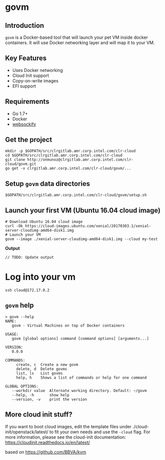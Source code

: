 # govm

Introduction
------------
``govm`` is a Docker-based tool that will launch your pet VM inside docker containers. It will use Docker networking layer and will map it to your VM.

Key Features
------------
- Uses Docker networking
- Cloud Init support
- Copy-on-write images
- EFI support

Requirements
---------------
- Go 1.7+
- Docker
- [websockify](https://github.com/novnc/websockify)

Get the project
---------------
```
mkdir -p $GOPATH/src/clrgitlab.amr.corp.intel.com/clr-cloud
cd $GOPATH/src/clrgitlab.amr.corp.intel.com/clr-cloud
git clone http://onmunoz@clrgitlab.amr.corp.intel.com/clr-cloud/govm.git
go get -v clrgitlab.amr.corp.intel.com/clr-cloud/govm/...
```

Setup ``govm`` data directories
----------------------------------
```
$GOPATH/src/clrgitlab.amr.corp.intel.com/clr-cloud/govm/setup.sh
```

Launch your first VM (Ubuntu 16.04 cloud image)
-----------------------------------------------
```
# Download Ubuntu 16.04 cloud image
curl -Ok https://cloud-images.ubuntu.com/xenial/20170303.1/xenial-server-cloudimg-amd64-disk1.img
# Launch your VM
govm --image ./xenial-server-cloudimg-amd64-disk1.img --cloud my-test
```

**Output**
```
// TODO: Update output
```

# Log into your vm
```
ssh cloud@172.17.0.2
```

``govm`` help
-------------

```
> govm --help
NAME:
   govm - Virtual Machines on top of Docker containers

USAGE:
   govm [global options] command [command options] [arguments...]

VERSION:
   0.0.0

COMMANDS:
     create, c  Create a new govm
     delete, d  Delete govms
     list, ls   List govms
     help, h    Shows a list of commands or help for one command

GLOBAL OPTIONS:
   --workdir value  Alternate working directory. Default: ~/govm
   --help, -h       show help
   --version, -v    print the version
```

More cloud init stuff?
----------------------

If you want to boot cloud images, edit the template files under ./cloud-init/openstack/latest/ to fit your own needs and use the `-cloud` flag.
For more information, please see the cloud-init documentation: https://cloudinit.readthedocs.io/en/latest/

based on https://github.com/BBVA/kvm
